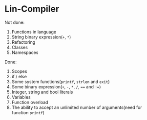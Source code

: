 # Lin-Compiler

Not done:
1) Functions in language
2) String binary expression(`+`, `*`)
3) Refactoring
4) Classes
5) Namespaces

Done:
1) Scopes
2) if / else
3) Some system functions(`printf`, `strlen` and `exit`)
4) Some binary expression(`+`, `-`, `*`, `/`, `==` and `!=`)
5) Integer, string and bool literals
6) Variables
7) Function overload
8) The ability to accept an unlimited number of arguments(need for function `printf`)
